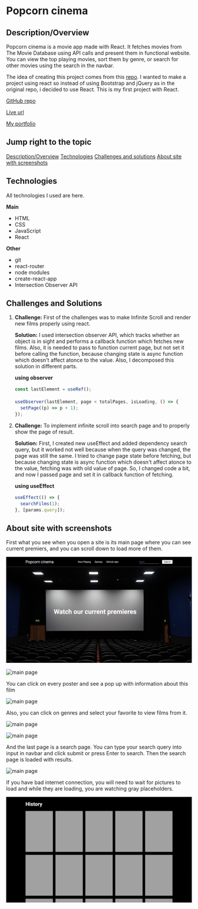 # Popcorn cinema

## Description/Overview

Popcorn cinema is a movie app made with React. It fetches movies from The Movie Database using API calls and present them in functional website. You can view the top playing movies, sort them by genre, or search for other movies using the search in the navbar.

The idea of creating this project comes from this [repo](https://github.com/dangconnie/movie-app). I wanted to make a project using react so instead of using Bootstrap and jQuery as in the original repo, i decided to use React. This is my first project with React.

[GitHub repo](https://github.com/DILLIR/movie-site/tree/main)

[Live url](https://dillir.github.io/movie-site/)

[My portfolio](https://dillir.github.io/)

## Jump right to the topic

[Description/Overview](#descriptionoverview)
[Technologies](#technologies)
[Challenges and solutions](#challenges-and-solutions)
[About site with screenshots](#about-site-with-screenshots)

## Technologies

All technologies I used are here.

**Main**

- HTML
- CSS
- JavaScript
- React

**Other**

- git
- react-router
- node modules
- create-react-app
- Intersection Observer API

## Challenges and Solutions

1. **Challenge:** First of the challenges was to make Infinite Scroll and render new films properly using react.

   **Solution:** I used intersection observer API, which tracks whether an object is in sight and performs a callback function which fetches new films. Also, it is needed to pass to function current page, but not set it before calling the function, because changing state is async function which doesn't affect atonce to the value. Also, I decomposed this solution in different parts.

   **using observer**

   ```js
   const lastElement = useRef();

   useObserver(lastElement, page < totalPages, isLoading, () => {
     setPage((p) => p + 1);
   });
   ```

2. **Challenge:** To implement infinite scroll into search page and to properly show the page of result.

   **Solution:** First, I created new useEffect and added dependency search query, but it worked not well because when the query was changed, the page was still the same. I tried to change page state before fetching, but because changing state is async function which doesn't affect atonce to the value, fetching was with old value of page. So, I changed code a bit, and now I passed page and set it in callback function of fetching.

   **using useEffect**

   ```js
   useEffect(() => {
     searchFilms(1);
   }, [params.query]);
   ```

## About site with screenshots

First what you see when you open a site is its main page where you can see current premiers, and you can scroll down to load more of them.

![main page](readme_img/1.png)

![main page](readme_img/2.png)

You can click on every poster and see a pop up with information about this film

![main page](readme_img/3.png)

Also, you can click on genres and select your favorite to view films from it.

![main page](readme_img/4.png)

![main page](readme_img/8.png)

And the last page is a search page. You can type your search query into input in navbar and click submit or press Enter to search. Then the search page is loaded with results.

![main page](readme_img/7.png)

If you have bad internet connection, you will need to wait for pictures to load and while they are loading, you are watching gray placeholders.

![main page](readme_img/6.png)
